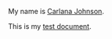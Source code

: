 My name is <a href="mailto:cjohnson@spotlightpa.org">Carlana Johnson</a>.

This is my <a href="https://docs.google.com/document/d/103kCeBG2OQS_ZHkHUyKpT9Z_ajs4tuQ-WtCvlj79Vqs/edit">test document</a>.
